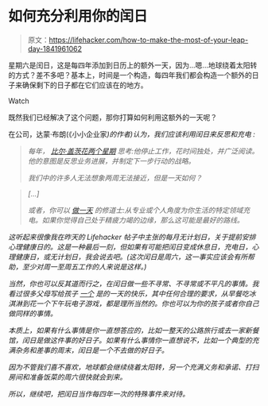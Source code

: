 # 如何充分利用你的闰日

> 原文：<https://lifehacker.com/how-to-make-the-most-of-your-leap-day-1841961062>

星期六是闰日，这是每四年添加到日历上的额外一天，因为...嗯...地球绕着太阳转的方式？差不多吧？基本上，时间是一个构造，每四年我们都会构造一个额外的日子来确保剩下的日子都在它们应该在的地方。

Watch

既然我们已经解决了这个问题，那你打算如何利用这额外的一天呢？

在公司，达蒙·布朗(《小小企业家[](https://www.amazon.com/Bite-Sized-Entrepreneur-Ignite-Passion-Pursue-ebook/dp/B01I3SR508/?asc_campaign=InlineText&asc_refurl=https://lifehacker.com/how-to-make-the-most-of-your-leap-day-1841961062&asc_source=&tag=kinjalifehackerlink-20)*)的作者)认为，我们应该利用闰日来反思和充电 :*

> *每年， [比尔·盖茨花两个星期](https://www.inc.com/jessica-stillman/these-successful-entrepreneurs-all-swear-by-a-think-week-should-you-take-one-too.html) 思考:他停止工作，花时间独处，并广泛阅读。他的意图是反思业务进展，并制定下一步行动的战略。*
> 
> *我们中的许多人无法想象两周无法接近，但是一天如何？*

> *[...]*
> 
> *或者，你可以 [做一天](https://www.inc.com/damon-brown/how-one-extra-day-off-a-month-can-fuel-your-success.html) 的修道士:从专业或个人角度为你生活的特定领域充电。如果你觉得自己处于精疲力竭的边缘，那么这可能是最好的路线。*

*这听起来很像我在昨天的 Lifehacker 帖子中主张的每月无计划日，关于提前安排心理健康日的。这是一种最后一刻，但如果有可能把闰日变成休息日，充电日，心理健康日，或无计划日，我会说去吧。(这次闰日是周六，这一事实应该会有所帮助，至少对周一至周五工作的人来说是这样。)*

*当然，你也可以反其道而行之，在闰日做一些不寻常、不寻常或不平凡的事情。我看过很多父母写给孩子 [一个](https://www.popsugar.com/family/What-Yes-Day-44712311) 是的一天的快乐，其中任何合理的要求，从早餐吃冰淇淋到花一个下午玩电子游戏，都是理所当然的。你也可以为你的孩子或者你自己做同样的事情。*

*本质上，如果有什么事情是你一直想答应的，比如一整天的公路旅行或去一家新餐馆，闰日是做这件事的好日子。如果有什么事情你一直想说不，比如一个典型的充满杂务和差事的周末，闰日是一个不去做的好日子。*

*因为不管我们喜不喜欢，地球都会继续绕着太阳转，另一个充满义务和承诺、打扫房间和准备饭菜的周六很快就会到来。*

*所以，继续吧，把闰日当作每四年一次的特殊事件来对待。*